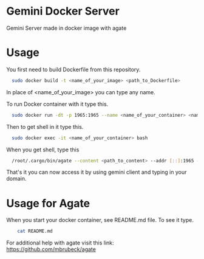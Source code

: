 # Gemini Docker Server
Gemini Server made in docker image with agate

# Usage
You first need to build Dockerfile from this repository.

```bash
  sudo docker build -t <name_of_your_image> <path_to_Dockerfile>
```

In place of <name_of_your_image> you can type any name.

To run Docker container with it type this.

```bash
  sudo docker run -dt -p 1965:1965 --name <name_of_your_container> <name_of_your_image>
```

Then to get shell in it type this.
```bash
  sudo docker exec -it <name_of_your_container> bash
```

When you get shell, type this 
```bash
  /root/.cargo/bin/agate --content <path_to_content> --addr [::]:1965 --addr 0.0.0.0:1965 --hostname <your_domain.com> --lang en-US
```

That's it you can now access it by using gemini client and typing in your domain.

# Usage for Agate

When you start your docker container, see README.md file.
To see it type.

```bash
    cat README.md
```

For additional help with agate visit this link: https://github.com/mbrubeck/agate
